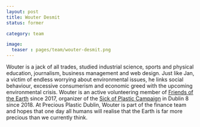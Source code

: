 ```yaml
---
layout: post
title: Wouter Desmit
status: former

category: team

image:
  teaser : pages/team/wouter-desmit.png
---
```


Wouter is a jack of all trades, studied industrial science, sports and physical education, journalism, business management and web design. Just like Jan, a victim of endless worrying about environmental issues, he links social behaviour, excessive consumerism and economic greed with the upcoming environmental crisis. Wouter is an active volunteering member of [Friends of the Earth](https://www.foe.ie/) since 2017, organizer of the [Sick of Plastic Campaign](https://www.changex.org/ie/sickofplastic) in Dublin 8 since 2018. At Precious Plastic Dublin, Wouter is part of the finance team and hopes that one day all humans will realise that the Earth is far more precious than we currently think.

